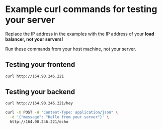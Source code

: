 # Example curl commands for testing your server

Replace the IP address in the examples with the IP address of your **load balancer, not your servers!**

Run these commands from your host machine, not your server.

## Testing your frontend

```bash
curl http://164.90.246.221
```

## Testing your backend

```bash
curl http://164.90.246.221/hey
```

```bash
curl -X POST -H "Content-Type: application/json" \
  -d '{"message": "Hello from your server"}' \
  http://164.90.246.221/echo
```
